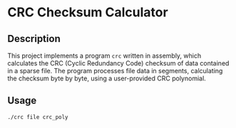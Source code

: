 # CRC Checksum Calculator

## Description
This project implements a program `crc` written in assembly, which calculates the CRC (Cyclic Redundancy Code) checksum of data contained in a sparse file. The program processes file data in segments, calculating the checksum byte by byte, using a user-provided CRC polynomial.

## Usage
```bash
./crc file crc_poly

